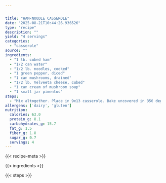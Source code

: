 ```yaml
---


title: "HAM-NOODLE CASSEROLE"
date: "2025-08-21T10:44:26.936526"
type: "recipe"
description: ""
yield: "4 servings"
categories:
  - "casserole"
source: ""
ingredients:
  - "1 lb. cubed ham"
  - "1/2 can water"
  - "1/2 lb. noodles, cooked"
  - "1 green pepper, diced"
  - "1 can mushrooms, drained"
  - "1/2 lb. Velveeta cheese, cubed"
  - "1 can cream of mushroom soup"
  - "1 small jar pimentos"
steps:
  - "Mix altogether. Place in 9x13 casserole. Bake uncovered in 350 degree oven for 45 minutes."
allergens: ['dairy', 'gluten']
nutrition:
  calories: 63.0
  protein_g: 8.1
  carbohydrates_g: 15.7
  fat_g: 1.5
  fiber_g: 1.8
  sugar_g: 0.7
  servings: 4
---
```


{{< recipe-meta >}}

{{< ingredients >}}

{{< steps >}}
